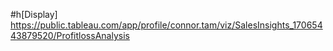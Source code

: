 #h[Display]
https://public.tableau.com/app/profile/connor.tam/viz/SalesInsights_17065443879520/ProfitlossAnalysis
